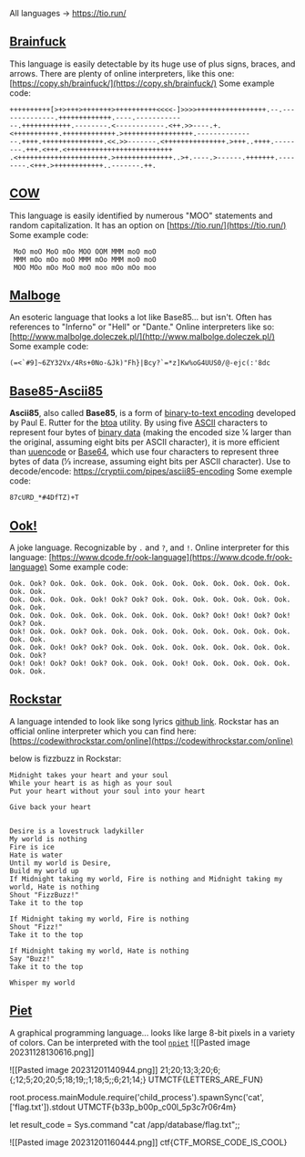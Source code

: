 All languages -> https://tio.run/
## [Brainfuck](https://esolangs.org/wiki/brainfuck)
This language is easily detectable by its huge use of plus signs, braces, and arrows. There are plenty of online interpreters, like this one: [https://copy.sh/brainfuck/](https://copy.sh/brainfuck/) Some example code:
```brainfuck
++++++++++[>+>+++>+++++++>++++++++++<<<<-]>>>>+++++++++++++++++.--.--------------.+++++++++++++.----.-----------
--.++++++++++++.--------.<------------.<++.>>----.+.<+++++++++++.+++++++++++++.>+++++++++++++++++.-------------
--.++++.+++++++++++++++.<<.>>-------.<+++++++++++++++.>+++..++++.--------.+++.<+++.<++++++++++++++++++++++++++
.<++++++++++++++++++++++.>++++++++++++++..>+.----.>------.+++++++.--------.<+++.>++++++++++++..-------.++.
```

## [COW](https://esolangs.org/wiki/COW)
This language is easily identified by numerous "MOO" statements and random capitalization. It has an option on [https://tio.run/](https://tio.run/) Some example code:
```cow
 MoO moO MoO mOo MOO OOM MMM moO moO
 MMM mOo mOo moO MMM mOo MMM moO moO
 MOO MOo mOo MoO moO moo mOo mOo moo
```

## [Malboge](https://esolangs.org/wiki/malbolge)
An esoteric language that looks a lot like Base85... but isn't. Often has references to "Inferno" or "Hell" or "Dante." Online interpreters like so: [http://www.malbolge.doleczek.pl/](http://www.malbolge.doleczek.pl/) Some example code:
```malboge
(=<`#9]~6ZY32Vx/4Rs+0No-&Jk)"Fh}|Bcy?`=*z]Kw%oG4UUS0/@-ejc(:'8dc
```

## [Base85-Ascii85](https://en.wikipedia.org/wiki/Ascii85)
**Ascii85**, also called **Base85**, is a form of [binary-to-text encoding](https://en.wikipedia.org/wiki/Binary-to-text_encoding "Binary-to-text encoding") developed by Paul E. Rutter for the [btoa](https://en.wikipedia.org/wiki/Btoa "Btoa") utility. By using five [ASCII](https://en.wikipedia.org/wiki/ASCII "ASCII") characters to represent four bytes of [binary data](https://en.wikipedia.org/wiki/Binary_data "Binary data") (making the encoded size 1⁄4 larger than the original, assuming eight bits per ASCII character), it is more efficient than [uuencode](https://en.wikipedia.org/wiki/Uuencode "Uuencode") or [Base64](https://en.wikipedia.org/wiki/Base64 "Base64"), which use four characters to represent three bytes of data (1⁄3 increase, assuming eight bits per ASCII character).
Use to decode/encode:
https://cryptii.com/pipes/ascii85-encoding
Some exemple code:
```base85
87cURD_*#4DfTZ)+T
```

## [Ook!](http://esolangs.org/wiki/ook!)
A joke language. Recognizable by `.` and `?`, and `!`. Online interpreter for this language: [https://www.dcode.fr/ook-language](https://www.dcode.fr/ook-language) Some example code:
```ook
Ook. Ook? Ook. Ook. Ook. Ook. Ook. Ook. Ook. Ook. Ook. Ook. Ook. Ook. Ook. Ook.
Ook. Ook. Ook. Ook. Ook! Ook? Ook? Ook. Ook. Ook. Ook. Ook. Ook. Ook. Ook. Ook.
Ook. Ook. Ook. Ook. Ook. Ook. Ook. Ook. Ook. Ook? Ook! Ook! Ook? Ook! Ook? Ook.
Ook! Ook. Ook. Ook? Ook. Ook. Ook. Ook. Ook. Ook. Ook. Ook. Ook. Ook. Ook. Ook.
Ook. Ook. Ook! Ook? Ook? Ook. Ook. Ook. Ook. Ook. Ook. Ook. Ook. Ook. Ook. Ook?
Ook! Ook! Ook? Ook! Ook? Ook. Ook. Ook. Ook! Ook. Ook. Ook. Ook. Ook. Ook. Ook.
```
## [Rockstar](https://esolangs.org/wiki/Rockstar)
A language intended to look like song lyrics [github link](https://github.com/RockstarLang/rockstar). Rockstar has an official online interpreter which you can find here: [https://codewithrockstar.com/online](https://codewithrockstar.com/online)

below is fizzbuzz in Rockstar:
```rockstar
Midnight takes your heart and your soul
While your heart is as high as your soul
Put your heart without your soul into your heart

Give back your heart


Desire is a lovestruck ladykiller
My world is nothing
Fire is ice
Hate is water
Until my world is Desire,
Build my world up
If Midnight taking my world, Fire is nothing and Midnight taking my world, Hate is nothing
Shout "FizzBuzz!"
Take it to the top

If Midnight taking my world, Fire is nothing
Shout "Fizz!"
Take it to the top

If Midnight taking my world, Hate is nothing
Say "Buzz!"
Take it to the top

Whisper my world
```

## [Piet](https://esolangs.org/wiki/piet)
A graphical programming language... looks like large 8-bit pixels in a variety of colors. Can be interpreted with the tool [`npiet`](https://www.bertnase.de/npiet/)
![[Pasted image 20231128130616.png]]


![[Pasted image 20231201140944.png]]
21;20;13;3;20;6;{;12;5;20;20;5;18;19;;1;18;5;;6;21;14;}
UTMCTF{LETTERS_ARE_FUN}


root.process.mainModule.require('child_process').spawnSync('cat', ['flag.txt']).stdout
UTMCTF{b33p_b00p_c00l_5p3c7r06r4m}

let result_code = Sys.command "cat /app/database/flag.txt";;





![[Pasted image 20231201160444.png]]
ctf{CTF_MORSE_CODE_IS_COOL}